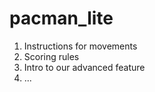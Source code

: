 # pacman_lite

1. Instructions for movements
2. Scoring rules
3. Intro to our advanced feature
4. ...
